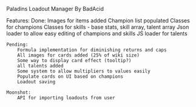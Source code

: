 Paladins Loadout Manager
By BadAcid

Features:
    Done:
        Images for items added
        Champion list populated
        Classes for champions
        Classes for skills
           - base stats, skill array, talent array
        Json loader to allow easy editing of champions and skills
        JS loader for talents

    Pending:
        Formula implementation for diminishing returns and caps
        All images for cards added (25% of wiki size)
        Some way to display card effect (tooltip?)
        all talents added
        Some system to allow multipliers to values easily
        Populate cards on UI based on champions
        Loadout saving

    Moonshot:
        API for importing loadouts from user
